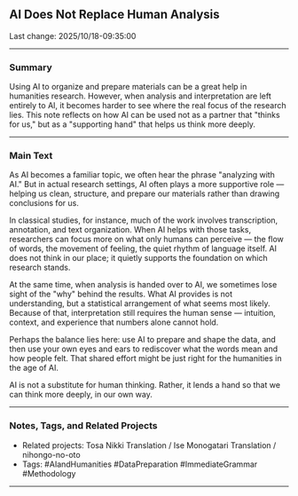 ## AI Does Not Replace Human Analysis

Last change: 2025/10/18-09:35:00

---

### Summary

Using AI to organize and prepare materials can be a great help in humanities research. However, when analysis and interpretation are left entirely to AI, it
becomes harder to see where the real focus of the research lies. This note reflects on how AI can be used not as a partner that "thinks for us," but as a
"supporting hand" that helps us think more deeply.

---

### Main Text

As AI becomes a familiar topic, we often hear the phrase "analyzing with AI." But in actual research settings, AI often plays a more supportive role — helping
us clean, structure, and prepare our materials rather than drawing conclusions for us.

In classical studies, for instance, much of the work involves transcription, annotation, and text organization. When AI helps with those tasks, researchers can
focus more on what only humans can perceive — the flow of words, the movement of feeling, the quiet rhythm of language itself. AI does not think in our place;
it quietly supports the foundation on which research stands.

At the same time, when analysis is handed over to AI, we sometimes lose sight of the "why" behind the results. What AI provides is not understanding, but a
statistical arrangement of what seems most likely. Because of that, interpretation still requires the human sense — intuition, context, and experience that
numbers alone cannot hold.

Perhaps the balance lies here: use AI to prepare and shape the data, and then use your own eyes and ears to rediscover what the words mean and how people felt.
That shared effort might be just right for the humanities in the age of AI.

AI is not a substitute for human thinking. Rather, it lends a hand so that we can think more deeply, in our own way.

---

### Notes, Tags, and Related Projects

- Related projects: Tosa Nikki Translation / Ise Monogatari Translation / nihongo-no-oto
- Tags: #AIandHumanities #DataPreparation #ImmediateGrammar #Methodology

---
